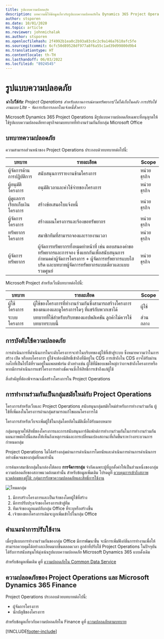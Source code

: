 ```yaml
---
title: รูปแบบความปลอดภัย
description: บทความนี้ให้ข้อมูลเกี่ยวกับรูปแบบความปลอดภัยใน Dynamics 365 Project Operations
author: stsporen
ms.date: 10/01/2020
ms.topic: article
ms.reviewer: johnmichalak
ms.author: stsporen
ms.openlocfilehash: 2f4992b1ea0c2b93a83c6c2c9a146a7610afc5fe
ms.sourcegitcommit: 6cfc50d89528df977a8f6a55c1ad39d99800d9b4
ms.translationtype: HT
ms.contentlocale: th-TH
ms.lasthandoff: 06/03/2022
ms.locfileid: "8924545"
---
```

# <a name="security-model"></a>รูปแบบความปลอดภัย

_**นำไปใช้กับ:** Project Operations สำหรับสถานการณ์ตามทรัพยากร/ไม่ได้เก็บในคลัง การปรับใช้งานแบบ Lite - จัดการกับการออกใบแจ้งหนี้ชั่วคราว_



Microsoft Dynamics 365 Project Operations มีรูปแบบความปลอดภัยเฉพาะที่อนุญาตให้ใช้รูปแบบความปลอดภัยทางธุรกิจตามบทบาทที่ทำงานร่วมกันกับกลุ่ม Microsoft Office 


## <a name="security-roles"></a>บทบาทความปลอดภัย
ความสามารถส่วนหน้าของ Project Operations ประกอบด้วยบทบาทต่อไปนี้:

| บทบาท                          | รายละเอียด                                                                                                                                                                 | Scope |
|-------------------------------|-----------------------------------------------------------------------------------------------------------------------------------------------------------------------------|------|
| ผู้จัดการด้านการปฏิบัติการ              | สนับสนุนการรายงานข้ามโครงการ                                                                                                            | หน่วยธุรกิจ              |
| ผู้อนุมัติโครงการ              | อนุมัติเวลาและค่าใช้จ่ายของโครงการ                                                                                                                              | หน่วยธุรกิจ |
| ผู้ดูแลการเรียกเก็บเงินโครงการ | สร้างข้อเสนอใบแจ้งหนี้                                                                                                                                                 | หน่วยธุรกิจ |
| ผู้จัดการโครงการ               | สร้างแผนโครงการและร้องขอทรัพยากร                                                                                                                              | หน่วยธุรกิจ |
| ทรัพยากรโครงการ              | สมาชิกทีมที่สามารถจองและรายงานเวลา                                                                                                          | หน่วยธุรกิจ|
| ผู้จัดการทรัพยากร              | ผู้จัดการทรัพยากรทั้งหมดทำหน้าที่ เช่น ตอบสนองคำขอทรัพยากรและการจอง ซึ่งแยกกันเพื่อสนับสนุนการกำหนดค่าผู้จัดการโครงการ + ผู้จัดการทรัพยากรแบบไฮบริด และบทบาทผู้จัดการทรัพยากรแบบเดี่ยวและแบบรวมศูนย์ | หน่วยธุรกิจ |


Microsoft Project สำหรับเว็บมีบทบาทต่อไปนี้:

| บทบาท           | รายละเอียด                                                                                                        | Scope  |
|----------------|--------------------------------------------------------------------------------------------------------------------|--------|
| ผู้ใช้โครงการ   | ผู้ใช้ของโครงการที่ทำงานร่วมกันซึ่งสามารถสร้างโครงการของตนเองและดูโครงการใดๆ ที่แชร์กับพวกเขาได้ | ผู้ใช้   |
| ระบบโครงการ | บทบาทที่ใช้สำหรับบริบทของแอปพลิเคชัน ลูกค้าไม่ควรใช้บทบาทระบบนี้                                    | ส่วนกลาง |

## <a name="security-enforcement"></a>การบังคับใช้ความปลอดภัย
การดำเนินการที่ดำเนินการในระดับโครงการจะทำในบริบทของผู้ใช้ที่เข้าสู่ระบบ ซึ่งหมายความว่าในการสร้าง เปิด หรือลบโครงการ ผู้ใช้จะต้องมีสิทธิ์เข้าถึงที่มีอยู่ใน CDS การเข้าถึงใน CDS อาจได้รับผ่านกลไกที่เป็นไปได้ที่รวมอยู่ในแพลตฟอร์ม ตัวอย่างเช่น ผู้ใช้ที่มีขอบเขตใหญ่กว่าอาจเข้าถึงโครงการหรือหากมีการดำเนินการแชร์โครงการอย่างชัดเจนซึ่งให้สิทธิ์การเข้าถึงแก่ผู้ใช้

สิ่งสำคัญที่ต้องพิจารณาเมื่อสร้างโครงการใน Project Operations

## <a name="modern-group-collaboration-with-project-operations"></a>การทำงานร่วมกันเป็นกลุ่มสมัยใหม่กับ Project Operations
โครงการสำหรับเว็บและ Project Operations สนับสนุนกลุ่มสมัยใหม่สำหรับการทำงานร่วมกัน ผู้ใช้ที่เพิ่มลงในโครงการผ่านกลุ่มสามารถแก้ไขแผนโครงการได้

โครงการสำหรับเว็บจะเพิ่มผู้ใช้ในกลุ่มโดยอัตโนมัติเมื่อได้รับมอบหมาย

กลุ่มอนุญาตให้สิทธิ์ของโครงการและการสนับสนุนอาร์ติแฟกต์การทำงานร่วมกันในการทำงานร่วมกัน แผนภาพต่อไปนี้แสดงให้เห็นถึงเหตุการณ์และการเปลี่ยนแปลงสถานะที่เกิดขึ้นระหว่างกระบวนการกำหนดกลุ่ม

Project Operations ไม่ได้สร้างกลุ่มผ่านการดำเนินการโดยนัยและดำเนินการผ่านการดำเนินการอย่างชัดเจนของกลุ่มที่กดเท่านั้น

การค้นหาสมาชิกกลุ่มในกล่องโต้ตอบ **การจัดการกลุ่ม** จำกัดเฉพาะผู้ที่ถูกตั้งค่าให้เป็นส่วนหนึ่งของกลุ่มความปลอดภัยของสภาพแวดล้อมเท่านั้น สำหรับข้อมูลเพิ่มเติม โปรดดูที่ [ควบคุมการเข้าถึงสภาพแวดล้อมของผู้ใช้: กลุ่มการรักษาความปลอดภัยและสิทธิ์การใช้งาน](/power-platform/admin/control-user-access)

![โหมดกลุ่ม](./media/groupsmode.png)

1. มีการสร้างโครงการและเป็นเจ้าของโดยผู้ใช้ที่สร้าง
2. มีการปรับปรุงเจ้าของโครงการเข้าสู่ทีม
3. ทีมเจ้าของถูกแมปกับกลุ่ม Office ที่ระบุหรือสร้างขึ้น
4. เจ้าของของโครงการเดิมจะถูกเพิ่มเข้าไปในกลุ่ม Office

## <a name="deployment-recommendation"></a>คำแนะนำการปรับใช้งาน
เมื่อรูปแบบการทำงานร่วมกันของกลุ่ม Office มีการพัฒนาขึ้น จะมีการเพิ่มฟังก์ชันการทำงานเพื่อให้สามารถควบคุมได้อย่างละเอียดมากขึ้นตลอดเวลา ลูกค้าที่ปรับใช้ Project Operations ในปัจจุบันได้รับการสนับสนุนให้มุ่งเน้นรูปแบบความปลอดภัย Microsoft Dynamics 365 แบบดั้งเดิม

สำหรับข้อมูลเพิ่มเติม ดูที่ [ความปลอดภัยใน Common Data Service](/power-platform/admin/wp-security)

## <a name="project-operations-and-microsoft-dynamics-365-finance-security"></a>ความปลอดภัยของ Project Operations และ Microsoft Dynamics 365 Finance
Project Operations ประกอบด้วยบทบาทต่อไปนี้:

- ผู้จัดการโครงการ
- นักบัญชีของโครงการ

สำหรับข้อมูลเกี่ยวกับความปลอดภัยใน Finance ดูที่ [ความปลอดภัยตามบทบาท](/dynamics365/fin-ops-core/dev-itpro/sysadmin/role-based-security)




[!INCLUDE[footer-include](../includes/footer-banner.md)]